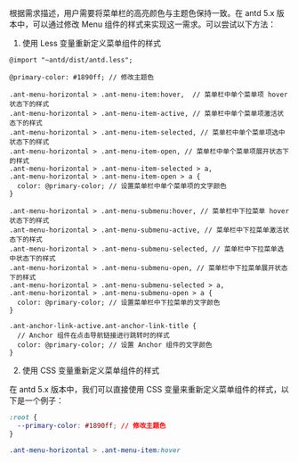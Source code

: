根据需求描述，用户需要将菜单栏的高亮颜色与主题色保持一致。在 antd 5.x 版本中，可以通过修改 Menu 组件的样式来实现这一需求。可以尝试以下方法：

1. 使用 Less 变量重新定义菜单组件的样式

```less
@import "~antd/dist/antd.less";

@primary-color: #1890ff; // 修改主题色

.ant-menu-horizontal > .ant-menu-item:hover,  // 菜单栏中单个菜单项 hover 状态下的样式
.ant-menu-horizontal > .ant-menu-item-active, // 菜单栏中单个菜单项激活状态下的样式
.ant-menu-horizontal > .ant-menu-item-selected, // 菜单栏中单个菜单项选中状态下的样式
.ant-menu-horizontal > .ant-menu-item-open, // 菜单栏中单个菜单项展开状态下的样式
.ant-menu-horizontal > .ant-menu-item-selected > a,
.ant-menu-horizontal > .ant-menu-item-open > a {
  color: @primary-color; // 设置菜单栏中单个菜单项的文字颜色
}

.ant-menu-horizontal > .ant-menu-submenu:hover, // 菜单栏中下拉菜单 hover 状态下的样式
.ant-menu-horizontal > .ant-menu-submenu-active, // 菜单栏中下拉菜单激活状态下的样式
.ant-menu-horizontal > .ant-menu-submenu-selected, // 菜单栏中下拉菜单选中状态下的样式
.ant-menu-horizontal > .ant-menu-submenu-open, // 菜单栏中下拉菜单展开状态下的样式
.ant-menu-horizontal > .ant-menu-submenu-selected > a,
.ant-menu-horizontal > .ant-menu-submenu-open > a {
  color: @primary-color; // 设置菜单栏中下拉菜单的文字颜色
}

.ant-anchor-link-active.ant-anchor-link-title {
  // Anchor 组件在点击导航链接进行跳转时的样式
  color: @primary-color; // 设置 Anchor 组件的文字颜色
}
```

2. 使用 CSS 变量重新定义菜单组件的样式

在 antd 5.x 版本中，我们可以直接使用 CSS 变量来重新定义菜单组件的样式，以下是一个例子：

```css
:root {
  --primary-color: #1890ff; // 修改主题色
}

.ant-menu-horizontal > .ant-menu-item:hover
```
